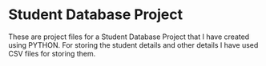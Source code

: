 # Student Database Project 
These are project files for a Student Database Project that I have created using PYTHON. For storing the student details and other details I have used CSV files for storing them. <br>

